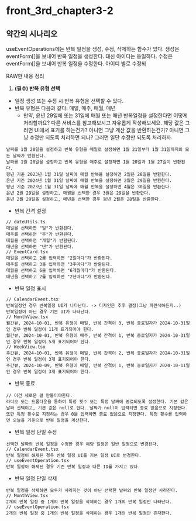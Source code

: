 # front_3rd_chapter3-2

## 약간의 시나리오
useEventOperations에는 반복 일정을 생성, 수정, 삭제하는 함수가 있다.
생성은 eventForm[]을 보내어 반복 일정을 생성한다. 대신 아이디는 동일하다.
수정은 eventForm[]을 보내어 반복 일정을 수정한다. 아이디 별로 수정되



RAW한 내용 정리

1. **(필수) 반복 유형 선택**
- 일정 생성 또는 수정 시 반복 유형을 선택할 수 있다.
- 반복 유형은 다음과 같다: 매일, 매주, 매월, 매년
    - 만약, 윤년 29일에 또는 31일에 매월 또는 매년 반복일정을 설정한다면 어떻게 처리할까요? 다른 서비스를 참고해보시고 자유롭게 작성해보세요.
해당 값은 그러면 UI에서 표기를 하는건가? 아니면 그냥 계산 값을 반환하는건가?
아니면 그냥 수정만 되도록 처리하면 되나? 그러면 일단 수정만 되도록 처리하자.
```
날짜를 1월 20일을 설정하고 반복 유형을 매일로 설정하면 1월 21일부터 1월 31일까지의 모든 날짜가 반환된다.
날짜를 1월 20일을 설정하고 반복 유형을 매주로 설정하면 1월 20일과 1월 27일이 반환된다.
평년 기준 2023년 1월 31일 날짜에 매월 반복을 설정하면 2월은 28일을 반환한다.
윤년 기준 2024년 1월 31일 날짜에 매월 반복을 설정하면 2월은 29일을 반환한다.
평년 기준 2023년 1월 31일 날짜에 매월 반복을 설정하면 4월은 30일을 반환한다.
윤년 2월 29일을 설정하고, 매월을 선택한 경우 3월은 29일을 반환한다.
윤년 2월 29일을 설정하고, 매년을 선택한 경우 평년 2월은 28일을 반환한다.
```

- 반복 간격 설정

```
// dateUtils.ts
매일을 선택하면 "일"가 반환된다.
매주를 선택하면 "주"가 반환된다.
매월을 선택하면 "개월"가 반환된다.
매년을 선택하면 "년"가 반환된다.
// EventCard.tsx
매일을 선택하고 2를 입력하면 "2일마다"가 반환된다.
매주를 선택하고 3을 입력하면 "3주마다"가 반환된다.
매월을 선택하고 6을 입력하면 "6개월마다"가 반환된다.
매년을 선택하고 2를 입력하면 "2년마다"가 반환된다.
```

- 반복 일정 표시

```
// CalendarEvent.tsx
반복일정인 경우 반복일정 UI가 나타난다. -> 디자인은 추후 결정(그냥 파란색하든지..)
반복일정이 아닌 경우 기본 UI가 나타난다.
// MonthView.tsx
월간뷰, 2024-10-01, 반복 유형이 매일, 반복 간격이 3, 반복 종료일자가 2024-10-31일인 경우 반복 일정이 11개 표기되어야 한다.
월간뷰, 2024-10-01, 반복 유형이 매주, 반복 간격이 1, 반복 종료일자가 2024-10-31일인 경우 반복 일정이 5개 표기되어야 한다.
// WeekView.tsx
주간뷰, 2024-10-01, 반복 유형이 매일, 반복 간격이 2, 반복 종료일자가 2024-10-31일인 경우 반복 일정이 3개 표기되어야 한다.
주간뷰, 2024-10-09, 반복 유형이 매일, 반복 간격이 1, 반복 종료일자가 2024-10-11일인 경우 반복 일정이 3개 표기되어야 한다.
```

- 반복 종료

```
// 이건 새로운 걸 만들어야한다.
라디오 또는 드롭다운을 통하여 특정 횟수 또는 특정 날짜에 종료되도록 설정한다. 기본 값은 날짜 선택이고, 기본 값은 null로 한다. 날짜가 null이 입력되면 종료 없음으로 지정한다. 또한 특정 횟수로 지정하는 경우 0을 입력하면 종료 없음으로 지정한다. 특정 횟수를 입력하면 오늘을 기준으로 반복 일정을 계산한다.
```

- 반복 일정 단일 수정

```
선택한 날짜의 반복 일정을 수정한 경우 해당 일정은 일반 일정으로 변경된다.
// CalendarEvent.tsx
반복 일정이 해제된 경우 반복 일정 UI를 기본 일정 UI로 변경한다.
// useEventOperation.tsx
반복 일정이 해제된 경우 기존 반복 일정과 다른 ID를 가지고 있다.
```

- 반복 일정 단일 삭제

```
반복 일정을 삭제하면 모두가 사라지는 것이 아닌 선택한 날짜의 반복 일정만 사라진다.
// MonthView.tsx
2개의 반복 일정 중 1개의 반복 일정을 삭제하는 경우 1개의 반복 일정만 나타난다.
// useEventOperation.tsx
2개의 반복 일정 중 1개의 반복 일정을 삭제하는 경우 1개의 반복 일정만 존재한다.
```
